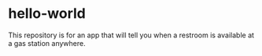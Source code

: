 # hello-world
This repository is for an app that will tell you when a restroom is available at a gas station anywhere.

